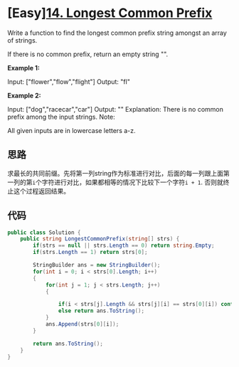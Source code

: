 # [Easy][14. Longest Common Prefix](https://leetcode.com/problems/longest-common-prefix/)

Write a function to find the longest common prefix string amongst an array of strings.

If there is no common prefix, return an empty string "".

**Example 1:**

Input: ["flower","flow","flight"]
Output: "fl"

**Example 2:**

Input: ["dog","racecar","car"]
Output: ""
Explanation: There is no common prefix among the input strings.
Note:

All given inputs are in lowercase letters a-z.

## 思路

求最长的共同前缀。先将第一列string作为标准进行对比，后面的每一列跟上面第一列的第`i`个字符进行对比，如果都相等的情况下比较下一个字符`i + 1`. 否则就终止这个过程返回结果。

## 代码

```csharp
public class Solution {
    public string LongestCommonPrefix(string[] strs) {
        if(strs == null || strs.Length == 0) return string.Empty;
        if(strs.Length == 1) return strs[0];

        StringBuilder ans = new StringBuilder();
        for(int i = 0; i < strs[0].Length; i++)
        {
            for(int j = 1; j < strs.Length; j++)
            {

                if(i < strs[j].Length && strs[j][i] == strs[0][i]) continue;
                else return ans.ToString();
            }
            ans.Append(strs[0][i]);
        }

        return ans.ToString();
    }
}
```
